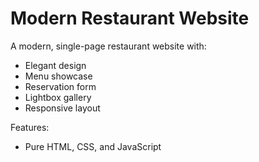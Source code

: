 # Modern Restaurant Website

A modern, single-page restaurant website with:
- Elegant design
- Menu showcase
- Reservation form
- Lightbox gallery
- Responsive layout

Features:
- Pure HTML, CSS, and JavaScript
